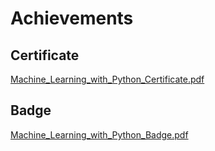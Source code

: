 

# Achievements
## Certificate
[Machine_Learning_with_Python_Certificate.pdf](https://prod-files-secure.s3.us-west-2.amazonaws.com/03e82b26-cccb-4906-bb56-adabcbdc0655/0f35a87e-0c16-48ac-af62-4e4cc34c6a19/Machine_Learning_with_Python_Certificate.pdf?X-Amz-Algorithm=AWS4-HMAC-SHA256&X-Amz-Content-Sha256=UNSIGNED-PAYLOAD&X-Amz-Credential=ASIAZI2LB466WICGQHM3%2F20250201%2Fus-west-2%2Fs3%2Faws4_request&X-Amz-Date=20250201T131524Z&X-Amz-Expires=3600&X-Amz-Security-Token=IQoJb3JpZ2luX2VjEMj%2F%2F%2F%2F%2F%2F%2F%2F%2F%2FwEaCXVzLXdlc3QtMiJIMEYCIQDZ8RPV%2FpfMZhx2Z3sV7qJDUWneYS6%2Bs%2FMxCZfimz9LEgIhAIP20%2BFpnjx8jD3pIgCaIuuLbCMA8vqU2twsnN3QrNK4KogECNH%2F%2F%2F%2F%2F%2F%2F%2F%2F%2FwEQABoMNjM3NDIzMTgzODA1IgyCw%2BbO8M1XPM4ga9Uq3APnha3zJ%2FOPYGtXf7%2BBH%2FQPbVMCuJYGJBXE97hMczxgwUqH5VYPL9nRZGdvTSLhhuPE2sffxKuJQ59sZCc0mMTJfoqGeqTsm3fWUxA2Z1hEFgMShT6w5%2FHi0eYCnPKEMxBIYxsFuN%2F%2Fm4hDQyTdRsCksRyRFzhbv5x4JcvTj1o3IjyauKJV4iBFpVNUMJsT5oKnozKLoqwU9ykY5PR1YoK6lbkXzkKl9453Q6JDJeO6Xn6Gt6pei4iK0EeVLkeo6e%2FTjZQqKmn2Jt1rw44QJi%2B0DPe7%2Fjy9Mvu6YF76owhoqc8fQbLY4c46d69EIUYmoFIIiQvTQA8Nw7EMRrQ8l%2BcRU4xAz%2Fv5Dcq76UrNiXIA0YfDebA4YZYNUv0B%2FG2zQ3tquvF7Zfqg1l1LcKM3ljB1oOATEH07oqbStJ0PTojpfLSmrbMo7j6q2Ml1RX%2B5%2B1vSzSN3hI2SytZEWkdonJhklvuKLdlwqRgDZliXpz%2FfwrhJeBPvJ%2BRihmiEPkAe40mMfXBxBK6ipESB5jO4mmYR%2Bm0AkoYWkHf7VLX7ZRSt9uMs1eq7kSKlQM72sPwuTHUNd7EV33ocdYOmT%2Fadk8xDLijavx%2FFt1SGIrc5Di%2Bfl%2FBs5evtvJMgsqiw9DCtpfe8BjqkAZqvEQ1U7%2BoCgx098vCMoxqLWOM8DogBIjC%2Bw34bsJ5um45llRiszA7MZIaDeAUZGe32q8bZq9Qch%2B%2BGUFILAcXUFfvOPq2ojMwE6BWv%2FCRToCCWOgjWjCKWN3dFmg37JyD3Ch4QNm6MGTAG2qYeOiEXxMni4OMXTEM5cXXIv2xk6%2FPGI0m%2BjT3%2BbORMufLpiHVufNJp2OTHNxC3Bo1JPa1dIkXA&X-Amz-Signature=05e0a8022585df02182104a363ef18c6a317a05f03c26c4600ec5aa7eb482467&X-Amz-SignedHeaders=host&x-id=GetObject)
## Badge
[Machine_Learning_with_Python_Badge.pdf](https://prod-files-secure.s3.us-west-2.amazonaws.com/03e82b26-cccb-4906-bb56-adabcbdc0655/ff622a22-73d6-44e3-9c7b-e89a8e61b7aa/Machine_Learning_with_Python_Badge.pdf?X-Amz-Algorithm=AWS4-HMAC-SHA256&X-Amz-Content-Sha256=UNSIGNED-PAYLOAD&X-Amz-Credential=ASIAZI2LB466WICGQHM3%2F20250201%2Fus-west-2%2Fs3%2Faws4_request&X-Amz-Date=20250201T131524Z&X-Amz-Expires=3600&X-Amz-Security-Token=IQoJb3JpZ2luX2VjEMj%2F%2F%2F%2F%2F%2F%2F%2F%2F%2FwEaCXVzLXdlc3QtMiJIMEYCIQDZ8RPV%2FpfMZhx2Z3sV7qJDUWneYS6%2Bs%2FMxCZfimz9LEgIhAIP20%2BFpnjx8jD3pIgCaIuuLbCMA8vqU2twsnN3QrNK4KogECNH%2F%2F%2F%2F%2F%2F%2F%2F%2F%2FwEQABoMNjM3NDIzMTgzODA1IgyCw%2BbO8M1XPM4ga9Uq3APnha3zJ%2FOPYGtXf7%2BBH%2FQPbVMCuJYGJBXE97hMczxgwUqH5VYPL9nRZGdvTSLhhuPE2sffxKuJQ59sZCc0mMTJfoqGeqTsm3fWUxA2Z1hEFgMShT6w5%2FHi0eYCnPKEMxBIYxsFuN%2F%2Fm4hDQyTdRsCksRyRFzhbv5x4JcvTj1o3IjyauKJV4iBFpVNUMJsT5oKnozKLoqwU9ykY5PR1YoK6lbkXzkKl9453Q6JDJeO6Xn6Gt6pei4iK0EeVLkeo6e%2FTjZQqKmn2Jt1rw44QJi%2B0DPe7%2Fjy9Mvu6YF76owhoqc8fQbLY4c46d69EIUYmoFIIiQvTQA8Nw7EMRrQ8l%2BcRU4xAz%2Fv5Dcq76UrNiXIA0YfDebA4YZYNUv0B%2FG2zQ3tquvF7Zfqg1l1LcKM3ljB1oOATEH07oqbStJ0PTojpfLSmrbMo7j6q2Ml1RX%2B5%2B1vSzSN3hI2SytZEWkdonJhklvuKLdlwqRgDZliXpz%2FfwrhJeBPvJ%2BRihmiEPkAe40mMfXBxBK6ipESB5jO4mmYR%2Bm0AkoYWkHf7VLX7ZRSt9uMs1eq7kSKlQM72sPwuTHUNd7EV33ocdYOmT%2Fadk8xDLijavx%2FFt1SGIrc5Di%2Bfl%2FBs5evtvJMgsqiw9DCtpfe8BjqkAZqvEQ1U7%2BoCgx098vCMoxqLWOM8DogBIjC%2Bw34bsJ5um45llRiszA7MZIaDeAUZGe32q8bZq9Qch%2B%2BGUFILAcXUFfvOPq2ojMwE6BWv%2FCRToCCWOgjWjCKWN3dFmg37JyD3Ch4QNm6MGTAG2qYeOiEXxMni4OMXTEM5cXXIv2xk6%2FPGI0m%2BjT3%2BbORMufLpiHVufNJp2OTHNxC3Bo1JPa1dIkXA&X-Amz-Signature=8991b37e4285fd9bfb0d9614fabb8330dae2f33e2ac922b4050479db933bba12&X-Amz-SignedHeaders=host&x-id=GetObject)